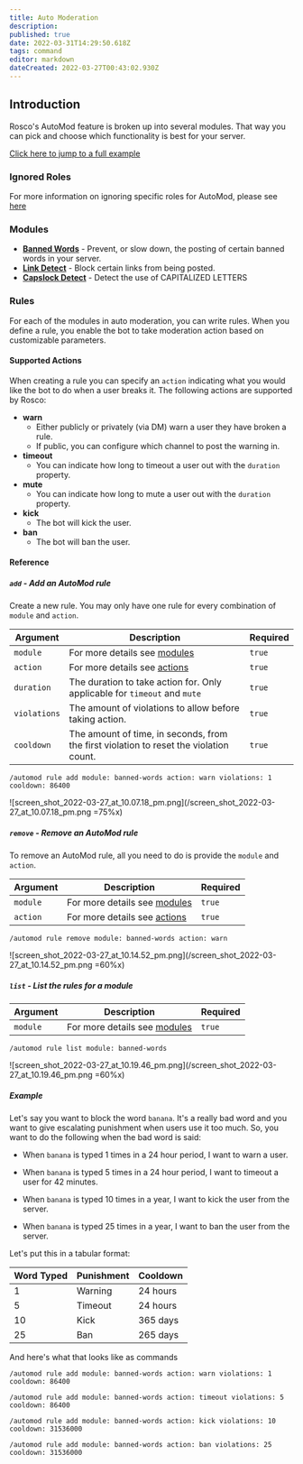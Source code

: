 ```yaml
---
title: Auto Moderation
description: 
published: true
date: 2022-03-31T14:29:50.618Z
tags: command
editor: markdown
dateCreated: 2022-03-27T00:43:02.930Z
---
```


## **Introduction**

Rosco's AutoMod feature is broken up into several modules. That way you can pick and choose which functionality is best for your server. 

[Click here to jump to a full example](#example)

### **Ignored Roles**

For more information on ignoring specific roles for AutoMod, please see [here](/commands/auto-mod/ignored-role)

### **Modules**

- [**Banned Words**](/commands/auto-mod/banned-words) - Prevent, or slow down, the posting of certain banned words in your server. 
- [**Link Detect**](/commands/auto-mod/link-detect) - Block certain links from being posted.
- [**Capslock Detect**](/commands/auto-mod/capslock-detect) - Detect the use of CAPITALIZED LETTERS
 
### **Rules**

For each of the modules in auto moderation, you can write rules. When you define a rule, you enable the bot to take moderation action based on customizable parameters.

#### **Supported Actions**

When creating a rule you can specify an `action` indicating what you would like the bot to do when a user breaks it. The following actions are supported by Rosco:

- **warn**
  - Either publicly or privately (via DM) warn a user they have broken a rule.
  - If public, you can configure which channel to post the warning in.
- **timeout**
  - You can indicate how long to timeout a user out with the `duration` property.
- **mute**
  - You can indicate how long to mute a user out with the `duration` property.
- **kick**
  - The bot will kick the user.
- **ban**
  - The bot will ban the user.

#### **Reference**

##### `add` - Add an AutoMod rule

Create a new rule. You may only have one rule for every combination of `module` and `action`.

| Argument | Description | Required |
|----------|-------------|----------|
| `module` | For more details see [modules](#modules) | `true` |
| `action` | For more details see [actions](#supported-actions) | `true` |
| `duration` | The duration to take action for. Only applicable for `timeout` and `mute` | `true` |
| `violations` | The amount of violations to allow before taking action. | `true` |
| `cooldown` | The amount of time, in seconds, from the first violation to reset the violation count. | `true` |

```
/automod rule add module: banned-words action: warn violations: 1 cooldown: 86400
```

![screen_shot_2022-03-27_at_10.07.18_pm.png](/screen_shot_2022-03-27_at_10.07.18_pm.png =75%x)

##### `remove` - Remove an AutoMod rule

To remove an AutoMod rule, all you need to do is provide the `module` and `action`.

| Argument | Description | Required |
|----------|-------------|----------|
| `module` | For more details see [modules](#modules) | `true` |
| `action` | For more details see [actions](#supported-actions) | `true` |

```
/automod rule remove module: banned-words action: warn
```

![screen_shot_2022-03-27_at_10.14.52_pm.png](/screen_shot_2022-03-27_at_10.14.52_pm.png =60%x)

##### `list` - List the rules for a module

| Argument | Description | Required |
|----------|-------------|----------|
| `module` | For more details see [modules](#modules) | `true` |

```
/automod rule list module: banned-words
```

![screen_shot_2022-03-27_at_10.19.46_pm.png](/screen_shot_2022-03-27_at_10.19.46_pm.png =60%x)

##### Example

Let's say you want to block the word `banana`. It's a really bad word and you want to give escalating punishment when users use it too much. So, you want to do the following when the bad word is said:

- When `banana` is typed 1 times in a 24 hour period, I want to warn a user. 

- When `banana` is typed 5 times in a 24 hour period, I want to timeout a user for 42 minutes.

- When `banana` is typed 10 times in a year, I want to kick the user from the server.

- When `banana` is typed 25 times in a year, I want to ban the user from the server.

Let's put this in a tabular format:

| Word Typed | Punishment | Cooldown |
|------------|------------|----------|
| 1 | Warning | 24 hours |
| 5 | Timeout | 24 hours |
| 10 | Kick | 365 days |
| 25 | Ban | 265 days |

And here's what that looks like as commands

```
/automod rule add module: banned-words action: warn violations: 1 cooldown: 86400

/automod rule add module: banned-words action: timeout violations: 5 cooldown: 86400

/automod rule add module: banned-words action: kick violations: 10 cooldown: 31536000

/automod rule add module: banned-words action: ban violations: 25 cooldown: 31536000
```





















